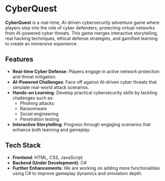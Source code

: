 # CyberQuest

**CyberQuest** is a real-time, AI-driven cybersecurity adventure game where players step into the role of cyber defenders, protecting virtual networks from AI-powered cyber threats. This game merges interactive storytelling, real hacking techniques, ethical defense strategies, and gamified learning to create an immersive experience.

## Features
- **Real-time Cyber Defense**: Players engage in active network protection and threat mitigation.
- **AI-Powered Challenges**: Face off against AI-driven cyber threats that simulate real-world attack scenarios.
- **Hands-on Learning**: Develop practical cybersecurity skills by tackling challenges such as:
  - Phishing attacks
  - Ransomware
  - Social engineering
  - Penetration testing
- **Interactive Storytelling**: Progress through engaging scenarios that enhance both learning and gameplay.

## Tech Stack
- **Frontend**: HTML, CSS, JavaScript
- **Backend (Under Development)**: C#
- **Further Enhancements**: We are working on adding more functionalities using C# to improve gameplay dynamics and simulation depth.

